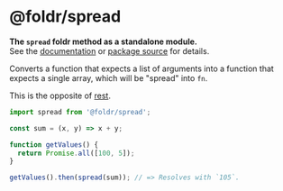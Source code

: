 # @foldr/spread

**The `spread` foldr method as a standalone module.**    
See the [documentation](http://foldr.com/0.0.0/spread) or [package source](https:/github.com/CloudVessel/foldr/blob/master/packages/categories/spread/src/index.js) for details.

Converts a function that expects a list of arguments into a function that
expects a single array, which will be "spread" into `fn`.

This is the opposite of [rest](#rest).

```js
import spread from '@foldr/spread';

const sum = (x, y) => x + y;

function getValues() {
  return Promise.all([100, 5]);
}

getValues().then(spread(sum)); // => Resolves with `105`.
```
